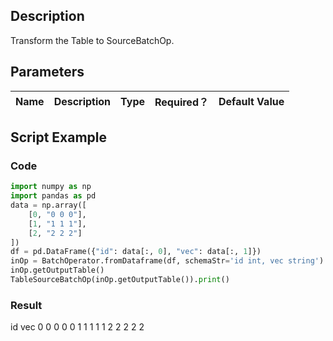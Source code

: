 ## Description
Transform the Table to SourceBatchOp.

## Parameters
| Name | Description | Type | Required？ | Default Value |
| --- | --- | --- | --- | --- |


## Script Example
### Code
```python
import numpy as np
import pandas as pd
data = np.array([
    [0, "0 0 0"],
    [1, "1 1 1"],
    [2, "2 2 2"]
])
df = pd.DataFrame({"id": data[:, 0], "vec": data[:, 1]})
inOp = BatchOperator.fromDataframe(df, schemaStr='id int, vec string')
inOp.getOutputTable()
TableSourceBatchOp(inOp.getOutputTable()).print()
```
### Result
   id    vec
0   0  0 0 0
1   1  1 1 1
2   2  2 2 2


